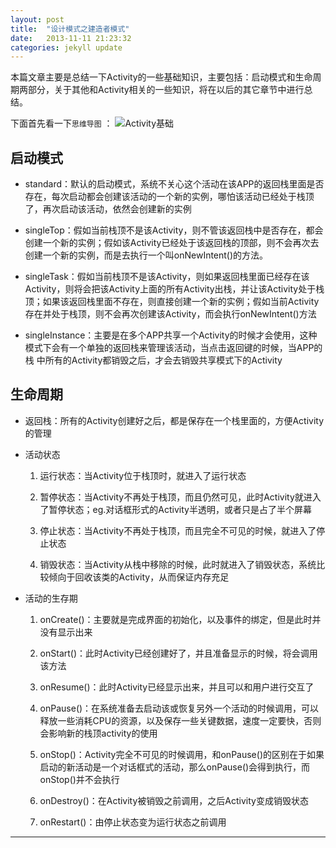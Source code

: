 ```yaml
---
layout: post
title:  "设计模式之建造者模式"
date:   2013-11-11 21:23:32
categories: jekyll update
---
```

本篇文章主要是总结一下Activity的一些基础知识，主要包括：启动模式和生命周期两部分，关于其他和Activity相关的一些知识，将在以后的其它章节中进行总结。

下面首先看一下`思维导图` ：
![Activity基础](http://7xt310.com2.z0.glb.clouddn.com/Activity%E5%9F%BA%E7%A1%80.png)


## 启动模式

 * standard：默认的启动模式，系统不关心这个活动在该APP的返回栈里面是否存在，每次启动都会创建该活动的一个新的实例，哪怕该活动已经处于栈顶了，再次启动该活动，依然会创建新的实例

 * singleTop：假如当前栈顶不是该Activity，则不管该返回栈中是否存在，都会创建一个新的实例；假如该Activity已经处于该返回栈的顶部，则不会再次去创建一个新的实例，而是去执行一个叫onNewIntent()的方法。

 * singleTask：假如当前栈顶不是该Activity，则如果返回栈里面已经存在该Activity，则将会把该Activity上面的所有Activity出栈，并让该Activity处于栈顶；如果该返回栈里面不存在，则直接创建一个新的实例；假如当前Activity存在并处于栈顶，则不会再次创建该Activity，而会执行onNewIntent()方法

 * singleInstance：主要是在多个APP共享一个Activity的时候才会使用，这种模式下会有一个单独的返回栈来管理该活动，当点击返回键的时候，当APP的栈 中所有的Activity都销毁之后，才会去销毁共享模式下的Activity



## 生命周期

 * 返回栈：所有的Activity创建好之后，都是保存在一个栈里面的，方便Activity的管理

 * 活动状态

    1. 运行状态：当Activity位于栈顶时，就进入了运行状态

    2. 暂停状态：当Activity不再处于栈顶，而且仍然可见，此时Activity就进入了暂停状态；eg.对话框形式的Activity半透明，或者只是占了半个屏幕

    3. 停止状态：当Activity不再处于栈顶，而且完全不可见的时候，就进入了停止状态

    4. 销毁状态：当Activity从栈中移除的时候，此时就进入了销毁状态，系统比较倾向于回收该类的Activity，从而保证内存充足

 * 活动的生存期

    1. onCreate()：主要就是完成界面的初始化，以及事件的绑定，但是此时并没有显示出来

    2. onStart()：此时Activity已经创建好了，并且准备显示的时候，将会调用该方法

    3. onResume()：此时Activity已经显示出来，并且可以和用户进行交互了

    4. onPause()：在系统准备去启动该或恢复另外一个活动的时候调用，可以释放一些消耗CPU的资源，以及保存一些关键数据，速度一定要快，否则会影响新的栈顶activity的使用

    5. onStop()：Activity完全不可见的时候调用，和onPause()的区别在于如果启动的新活动是一个对话框式的活动，那么onPause()会得到执行，而onStop()并不会执行

    6. onDestroy()：在Activity被销毁之前调用，之后Activity变成销毁状态

    7. onRestart()：由停止状态变为运行状态之前调用


  ---
